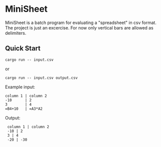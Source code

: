 # MiniSheet

MiniSheet is a batch program for evaluating a "spreadsheet" in csv format.
The project is just an excercise.
For now only vertical bars are allowed as delimiters.

## Quick Start

```console
cargo run -- input.csv
```
or
```console
cargo run -- input.csv output.csv
```

Example input:
```csv
column 1 | column 2
-10      | 2
3        | 4
=B4+10   | =A3*A2 
```

Output:
```csv
 column 1 | column 2
 -10 | 2
 3 | 4
 -20 | -30
```
